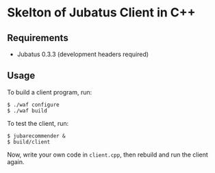 Skelton of Jubatus Client in C++
================================

Requirements
------------

* Jubatus 0.3.3 (development headers required)

Usage
-----

To build a client program, run:

```
$ ./waf configure
$ ./waf build
```

To test the client, run:

```
$ jubarecommender &
$ build/client
```

Now, write your own code in `client.cpp`, then rebuild and run the client again.
